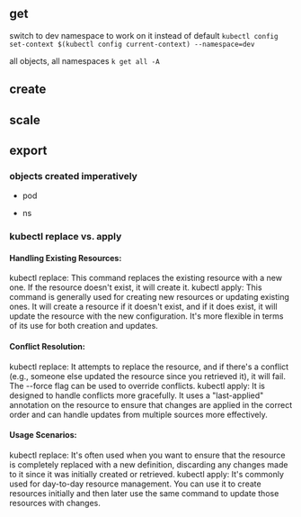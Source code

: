 
## get

switch to dev namespace to work on it instead of default
`kubectl config set-context $(kubectl config current-context) --namespace=dev`



all objects, all namespaces
`k get all -A`


## create


## scale


## 

## export




### objects created imperatively
* pod


* ns



### kubectl replace vs. apply

#### Handling Existing Resources:

kubectl replace: This command replaces the existing resource with a new one. If the resource doesn't exist, it will create it.
kubectl apply: This command is generally used for creating new resources or updating existing ones. It will create a resource if it doesn't exist, and if it does exist, it will update the resource with the new configuration. It's more flexible in terms of its use for both creation and updates.

#### Conflict Resolution:

kubectl replace: It attempts to replace the resource, and if there's a conflict (e.g., someone else updated the resource since you retrieved it), it will fail. The --force flag can be used to override conflicts.
kubectl apply: It is designed to handle conflicts more gracefully. It uses a "last-applied" annotation on the resource to ensure that changes are applied in the correct order and can handle updates from multiple sources more effectively.

#### Usage Scenarios:

kubectl replace: It's often used when you want to ensure that the resource is completely replaced with a new definition, discarding any changes made to it since it was initially created or retrieved.
kubectl apply: It's commonly used for day-to-day resource management. You can use it to create resources initially and then later use the same command to update those resources with changes.